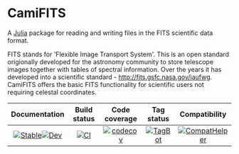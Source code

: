 # CamiFITS

A [Julia](http://julialang.org) package for reading and writing files in the FITS scientific data format.  

FITS stands for 'Flexible Image Transport System'. This is an open standard origionally developed for the astronomy community to store telescope images together with tables of spectral information. Over the years it has developed into a scientific standard - http://fits.gsfc.nasa.gov/iaufwg. CamiFITS offers the basic FITS functionality for scientific users not requiring celestal coordinates. 


| **Documentation**                           | **Build status**                            | **Code coverage**                          | **Tag status**                              |**Compatibility**           |                    
|:-------------------------------------------:|:-------------------------------------------:|:------------------------------------------:|:-------------------------------------------:|:------------------------------------------:|
|[![Stable](https://img.shields.io/badge/docs-v1-blue.svg)](https://walra356.github.io/CamiFITS.jl/stable)[![Dev](https://img.shields.io/badge/docs-dev-blue.svg)](https://walra356.github.io/CamiFITS.jl/dev)|[![CI](https://github.com/walra356/CamiFITS.jl/actions/workflows/CI.yml/badge.svg)](https://github.com/walra356/CamiFITS.jl/actions/workflows/CI.yml)|[![codecov](https://codecov.io/gh/walra356/CamiFITS.jl/branch/main/graph/badge.svg?token=7LW41FGMK5)](https://codecov.io/gh/walra356/CamiFITS.jl)|[![TagBot](https://github.com/walra356/CamiFITS.jl/actions/workflows/TagBot.yml/badge.svg)](https://github.com/walra356/CamiFITS.jl/actions/workflows/TagBot.yml)|[![CompatHelper](https://github.com/walra356/CamiFITS.jl/actions/workflows/CompatHelper.yml/badge.svg)](https://github.com/walra356/CamiFITS.jl/actions/workflows/CompatHelper.yml)
